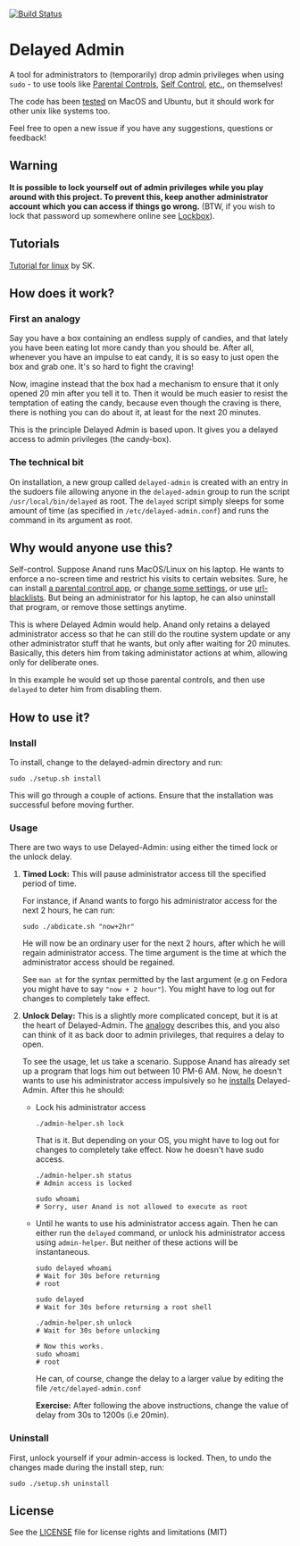 [![Build Status](https://travis-ci.org/miheerdew/delayed-admin.png)](https://travis-ci.org/miheerdew/delayed-admin)
# Delayed Admin

A tool for administrators to (temporarily) drop admin privileges when using `sudo` - to use tools like [Parental Controls](https://support.apple.com/kb/PH18571), [Self Control](http://selfcontrolapp.com), [etc.](https://github.com/miheerdew/delayed-admin/wiki/Tools), on themselves!

The code has been [tested](https://travis-ci.org/miheerdew/delayed-admin) on MacOS and Ubuntu, but it should work for other unix like systems too. 

Feel free to open a new issue if you have any suggestions, questions or feedback!

## Warning
**It is possible to lock yourself out of admin privileges while you play around with this project. To prevent this, keep another administrator account which you can access if things go wrong.** (BTW, if you wish to lock that password up somewhere online see [Lockbox](https://lockbox.pluckeye.net/help)).

## Tutorials
[Tutorial for linux](https://www.ostechnix.com/delayed-admin-temporarily-drop-admin-privileges-administrators/) by SK.

## How does it work?

### First an analogy
Say you have a box containing an endless supply of candies, and that lately you have been eating lot more candy than you should be. After all, whenever you have an impulse to eat candy, it is so easy to just open the box and grab one. It's so hard to fight the craving!

 Now, imagine instead that the box had a mechanism to ensure that it only opened 20 min after you tell it to. Then it would be much easier to resist the temptation of eating the candy, because even though the craving is there, there is nothing you can do about it, at least for the next 20 minutes.

This is the principle Delayed Admin is based upon. It gives you a delayed access to admin privileges (the candy-box).

### The technical bit

On installation, a new group called `delayed-admin` is created with an entry in the sudoers file allowing anyone in the `delayed-admin` group to run the script `/usr/local/bin/delayed` as root. The `delayed` script simply sleeps for some amount of time (as specified in `/etc/delayed-admin.conf`) and runs the command in its argument as root.


## Why would anyone use this?

 Self-control. Suppose Anand runs MacOS/Linux on his laptop. He wants to enforce a no-screen time and restrict his visits to certain websites. Sure, he can install [a parental control app](http://www.noobslab.com/2017/01/timekpr-parental-control-application.html), or [change some settings](https://serverfault.com/a/139794), or use [url-blacklists](https://github.com/StevenBlack/hosts). But being an administrator for his laptop, he can also uninstall that program, or remove those settings anytime.

This is where Delayed Admin would help. Anand only retains a delayed administrator access so that he can still do the routine system update or any other administrator stuff that he wants, but only after waiting for 20 minutes. Basically, this deters him from taking administator actions at whim, allowing only for deliberate ones.

In this example he would set up those parental controls, and then use `delayed` to deter him from disabling them. 

## How to use it?

### Install
To install, change to the delayed-admin directory and run:

```
sudo ./setup.sh install
```

This will go through a couple of actions. Ensure that the installation was successful before moving further. 



### Usage

There are two ways to use Delayed-Admin: using either the timed lock or the unlock delay. 

1. **Timed Lock:** This will pause administrator access till the specified period of time. 

	For instance, if Anand wants to forgo his administrator access for the next 2 hours, he can run:
	
	```
	sudo ./abdicate.sh "now+2hr"
	```
	
	He will now be an ordinary user for the next 2 hours, after which he will regain administrator access. The time argument is the time at which the administrator access should be regained. 
	
	See `man at` for the syntax permitted by the last argument (e.g on Fedora you might have to say `"now + 2 hour"`).  You might have to log out for changes to completely take effect. 
	
2. **Unlock Delay:** This is a slightly more complicated concept, but it is at the heart of Delayed-Admin. The [analogy](#first-an-analogy) describes this, and you also can think of it as back door to admin privileges, that requires a delay to open.

   To see the usage, let us take a scenario. Suppose Anand has already set up a program that logs him out between 10 PM-6 AM. Now, he doesn't wants to use his administrator access impulsively so he [installs](#install) Delayed-Admin. After this he should:
   
    - Lock his administrator access
      
      ```
      ./admin-helper.sh lock
      ```
      
      That is it. But depending on your OS, you might have to log out for changes to completely take effect. Now he doesn't have sudo access.
      
      ```
      ./admin-helper.sh status
      # Admin access is locked
      
      sudo whoami
      # Sorry, user Anand is not allowed to execute as root 
      ```
      
    - Until he wants to use his administrator access again. Then he can either run the `delayed` command, or unlock his administrator access using `admin-helper`. But neither of these actions will be instantaneous.
      
      ```      
      sudo delayed whoami
      # Wait for 30s before returning 
      # root
      
      sudo delayed
      # Wait for 30s before returning a root shell
      
      ./admin-helper.sh unlock
      # Wait for 30s before unlocking
      
      # Now this works.
      sudo whoami
      # root
      ```    
      He can, of course, change the delay to a larger value by editing the file `/etc/delayed-admin.conf` 
      
      **Exercise:** After following the above instructions, change the value of delay from 30s to 1200s (i.e 20min). 

### Uninstall

First, unlock yourself if your admin-access is locked. Then, to undo the changes made during the install step, run:

```
sudo ./setup.sh uninstall
```

## License

See the [LICENSE](LICENSE) file for license rights and limitations (MIT)
